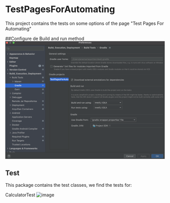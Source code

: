 # TestPagesForAutomating

This project contains the tests on some options of the page "Test Pages For Automating"

##Configure de Build and run method
![image]( ConfigureBuildRun.png)

## Test

This package contains the test classes, we find the tests for:

CalculatorTest
![image]( EjecutarTest.gif)



